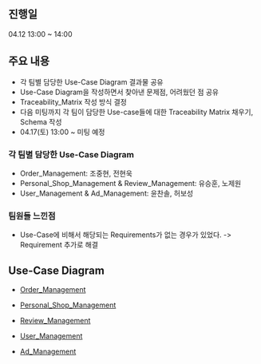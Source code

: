 ## 진행일

04.12 13:00 ~ 14:00

## 주요 내용

- 각 팀별 담당한 Use-Case Diagram 결과물 공유
- Use-Case Diagram을 작성하면서 찾아낸 문제점, 어려웠던 점 공유
- Traceability_Matrix 작성 방식 결정
- 다음 미팅까지 각 팀이 담당한 Use-case들에 대한 Traceability Matrix 채우기, Schema 작성
- 04.17(토) 13:00 ~ 미팅 예정

### 각 팀별 담당한 Use-Case Diagram

- Order_Management: 조중현, 전현욱
- Personal_Shop_Management & Review_Management: 유승훈, 노제원
- User_Management & Ad_Management: 윤찬솔, 허보성

### 팀원들 느낀점

- Use-Case에 비해서 해당되는 Requirements가 없는 경우가 있었다. -> Requirement 추가로 해결

## Use-Case Diagram

- [Order_Management](/UseCaseDiagram/Order_Management_Usecase.md)

- [Personal_Shop_Management](/UseCaseDiagram/Personal_Shop_Management.md)

- [Review_Management](/UseCaseDiagram/Review_Management_Diagram.md)

- [User_Management](/UseCaseDiagram/User_Management_Usecase.md)

- [Ad_Management](/UseCaseDiagram/Ad_Management_Usecase.md)
